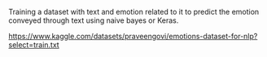 Training a dataset with text and emotion related to it to predict the emotion conveyed through text using naive bayes or Keras. 

https://www.kaggle.com/datasets/praveengovi/emotions-dataset-for-nlp?select=train.txt
